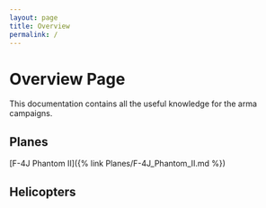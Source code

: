 ```yaml
---
layout: page
title: Overview
permalink: /
---
```


# Overview Page
This documentation contains all the useful knowledge for the arma campaigns.

## Planes
[F-4J Phantom II]({% link Planes/F-4J_Phantom_II.md %})

## Helicopters